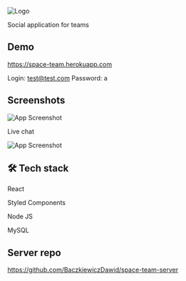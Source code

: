 
![Logo](https://space-team.herokuapp.com/static/media/logo.426603c0ca72eba60ca7638f61e83954.svg)

Social application for teams


## Demo

https://space-team.herokuapp.com

Login: test@test.com
Password: a


## Screenshots

![App Screenshot](https://i.imgur.com/zAJjmdE.png)

Live chat

![App Screenshot](https://i.imgur.com/sqZ9IAU.png)



## 🛠 Tech stack
React

Styled Components

Node JS

MySQL

## Server repo

https://github.com/BaczkiewiczDawid/space-team-server
